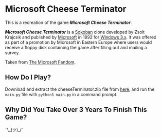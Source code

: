 # Microsoft Cheese Terminator

This is a recreation of the game _**Microsoft Cheese Terminator**_.

_**Microsoft Cheese Terminator**_ is a [Sokoban](http://en.wikipedia.org/wiki/Sokoban "wikipedia:Sokoban") clone developed by Zsolt Krajcsik and published by [Microsoft](https://microsoft.fandom.com/wiki/Microsoft "Microsoft") in 1992 for [Windows 3.x](https://microsoft.fandom.com/wiki/Windows_3.x "Windows 3.x"). It was offered as part of a promotion by Microsoft in Eastern Europe where users would receive a floppy disk containing the game after filling out and mailing a survey.

Taken from [The Microsoft Fandom](https://microsoft.fandom.com/wiki/Microsoft_Cheese_Terminator "The Microsoft Fandom").

## How Do I Play?
Download and extract the cheeseTerminator.zip file from [here](https://github.com/coderpro1234-2/Cheese-Terminator-Python/releases/latest "Download Link"), and run the `main.py` file with `python3 main.py` in a command prompt.

## Why Did You Take Over 3 Years To Finish This Game?
¯\\\_(ツ)\_/¯